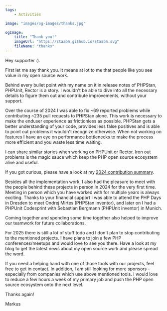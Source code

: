 ```yaml
---
tags:
    - Activities

image: "images/og-images/thanks.jpg"

ogImage:
    title: "Thank you!"
    imageUrl: "https://staabm.github.io/staabm.svg"
    fileName: "thanks"
---
```


Hey supporter :).

First let me say thank you.
It means at lot to me that people like you see value in my open source work.

Behind every bullet point with my name on it in release notes of PHPStan, PHPUnit, Rector is a story.
I wouldn't be able to dive into all the necessary details to figure them out and contribute improvements, without your support.

Over the course of 2024 I was able to fix ~69 reported problems while contributing ~235 pull requests to PHPStan alone.
This work is necessary to make the enduser experience as frictionless as possible.
PHPStan gets a better understanding of your code, provides less false positives and is able to point out problems it wouldn't recognize otherwise.
When not working on features I have an eye on performance bottlenecks to make the process more efficient and you waste less time waiting.

I can share similar stories when working on PHPUnit or Rector.
Iron out problems is the magic sauce which keep the PHP open source ecosystem alive and useful.

If you got curious, please have a look at my [2024 contribution summary](https://staabm.github.io/2024/12/11/contribution-summary-2024.html).

Besides all the implementation work, I also had the pleasure to meet with the people behind these projects in person in 2024 for the very first time.
Meeting in person which you have worked with for multiple years is always exciting.
Thanks to your financial support I was able to attend the PHP Days in Dresden to meet Ondrej Mirtes (PHPStan inventor),
and later on I had a PHPUnit Codesprint with Sebastian Bergmann (PHPUnit inventor) in Munich.

Coming together and spending some time together also helped to improve our teamwork for future collaborations.

For 2025 there is still a lot of stuff todo and I don't plan to stop contributing to the mentioned projects.
I have plans to join a few PHP conferences/meetups and would love to see you there.
Have a look at my blog to get the latest news about my open source work and please spread the word.

If you need a helping hand with one of those tools with our projects, feel free to get in contact.
In addition, I am still looking for more sponsors - especially from companies which use above mentioned tools.
I would love to reduce a few hours a week of my primary job and push the PHP open source ecosystem onto the next level.

Thanks again!

Markus
